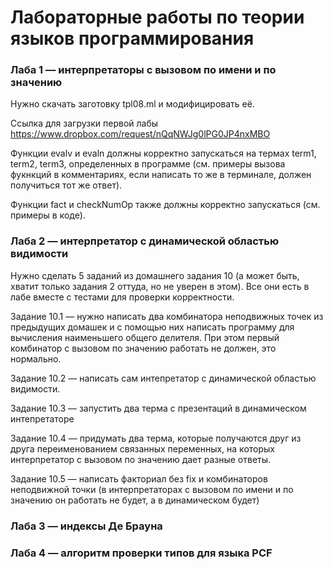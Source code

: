 # Лабораторные работы по теории языков программирования

### Лаба 1 — интерпретаторы с вызовом по имени и по значению

Нужно скачать заготовку tpl08.ml и модифицировать её. 

Ссылка для загрузки первой лабы https://www.dropbox.com/request/nQqNWJg0lPG0JP4nxMBO

Функции evalv и evaln должны корректно запускаться на термах term1, term2, term3, определенных в программе (см. примеры вызова фукнкций в комментариях, если написать то же в терминале, должен получиться тот же ответ).

Функции fact и checkNumOp также должны корректно запускаться (см. примеры в коде).

### Лаба 2 — интерпретатор с динамической областью видимости

Нужно сделать 5 заданий из домашнего задания 10 (а может быть, хватит только задания 2 оттуда, но не уверен в этом). Все они есть в лабе вместе с тестами для проверки корректности.

Задание 10.1 — нужно написать два комбинатора неподвижных точек из предыдущих домашек и с помощью них написать программу для вычисления наименьшего общего делителя. При этом первый комбинатор с вызовом по значению работать не должен, это нормально.

Задание 10.2 — написать сам интепретатор с динамической областью видимости.

Задание 10.3 — запустить два терма с презентаций в динамическом интепретаторе

Задание 10.4 — придумать два терма, которые получаются друг из друга переименованием связанных переменных, на которых интерпретатор с вызовом по значению дает разные ответы.

Задание 10.5 — написать факториал без fix и комбинаторов неподвижной точки (в интерпретаторах с вызовом по имени и по значению он работать не будет, а в динамическом будет)

### Лаба 3 — индексы Де Брауна

### Лаба 4 — алгоритм проверки типов для языка PCF
 
